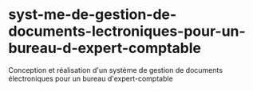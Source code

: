 # syst-me-de-gestion-de-documents-lectroniques-pour-un-bureau-d-expert-comptable
Conception et réalisation d'un système de gestion de documents électroniques pour un bureau d'expert-comptable
